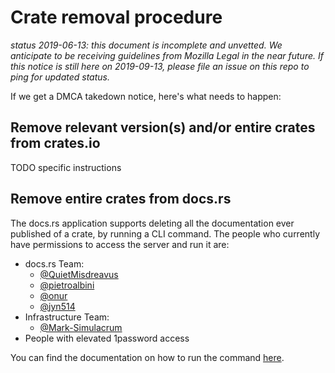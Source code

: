 # Crate removal procedure

*status 2019-06-13: this document is incomplete and unvetted. We anticipate to be receiving guidelines from Mozilla Legal in the near future. If this notice is still here on 2019-09-13, please file an issue on this repo to ping for updated status.*

If we get a DMCA takedown notice, here's what needs to happen:

## Remove relevant version(s) and/or entire crates from crates.io

TODO specific instructions

## Remove entire crates from docs.rs

The docs.rs application supports deleting all the documentation ever published
of a crate, by running a CLI command. The people who currently have permissions
to access the server and run it are:

* docs.rs Team:
  * [@QuietMisdreavus](https://github.com/QuietMisdreavus)
  * [@pietroalbini](https://github.com/pietroalbini)
  * [@onur](https://github.com/onur)
  * [@jyn514](https://github.com/jyn514)
* Infrastructure Team:
  * [@Mark-Simulacrum](https://github.com/Mark-Simulacrum)
* People with elevated 1password access

You can find the documentation on how to run the command [here][docsrs-howto].

[docsrs-howto]: https://forge.rust-lang.org/infra/docs/docs-rs.html#removing-a-crate-from-the-website
